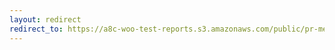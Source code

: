 ```yaml
---
layout: redirect
redirect_to: https://a8c-woo-test-reports.s3.amazonaws.com/public/pr-merge/38103/e2e/index.html
---
```

